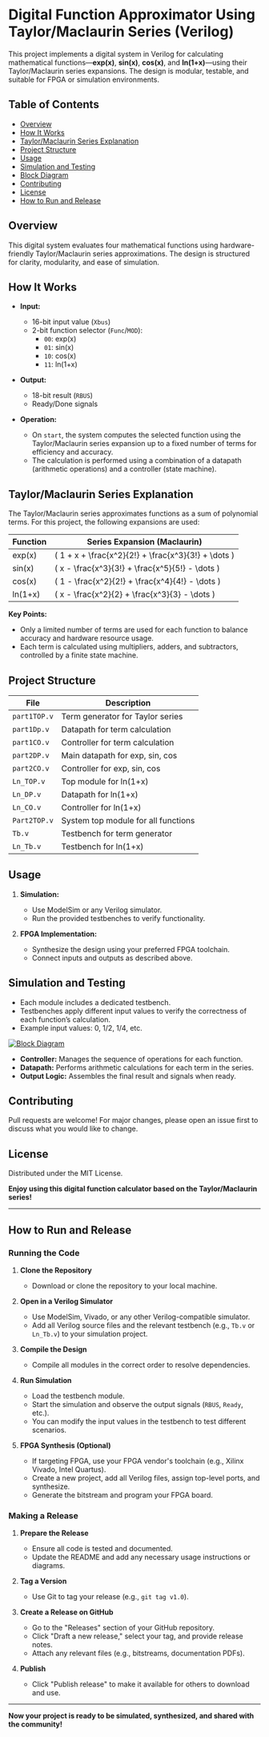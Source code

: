 
# Digital Function Approximator Using Taylor/Maclaurin Series (Verilog)

This project implements a digital system in Verilog for calculating mathematical functions—**exp(x)**, **sin(x)**, **cos(x)**, and **ln(1+x)**—using their Taylor/Maclaurin series expansions. The design is modular, testable, and suitable for FPGA or simulation environments.

## Table of Contents

- [Overview](#overview)
- [How It Works](#how-it-works)
- [Taylor/Maclaurin Series Explanation](#taylormaclaurin-series-explanation)
- [Project Structure](#project-structure)
- [Usage](#usage)
- [Simulation and Testing](#simulation-and-testing)
- [Block Diagram](#block-diagram)
- [Contributing](#contributing)
- [License](#license)
- [How to Run and Release](#how-to-run-and-release)

## Overview

This digital system evaluates four mathematical functions using hardware-friendly Taylor/Maclaurin series approximations. The design is structured for clarity, modularity, and ease of simulation.

## How It Works

- **Input:**  
  - 16-bit input value (`Xbus`)
  - 2-bit function selector (`Func`/`MOD`):  
    - `00`: exp(x)
    - `01`: sin(x)
    - `10`: cos(x)
    - `11`: ln(1+x)

- **Output:**  
  - 18-bit result (`RBUS`)
  - Ready/Done signals

- **Operation:**  
  - On `start`, the system computes the selected function using the Taylor/Maclaurin series expansion up to a fixed number of terms for efficiency and accuracy.
  - The calculation is performed using a combination of a datapath (arithmetic operations) and a controller (state machine).

## Taylor/Maclaurin Series Explanation

The Taylor/Maclaurin series approximates functions as a sum of polynomial terms. For this project, the following expansions are used:

| Function      | Series Expansion (Maclaurin)                                         |
|---------------|---------------------------------------------------------------------|
| exp(x)        | \( 1 + x + \frac{x^2}{2!} + \frac{x^3}{3!} + \dots \)               |
| sin(x)        | \( x - \frac{x^3}{3!} + \frac{x^5}{5!} - \dots \)                   |
| cos(x)        | \( 1 - \frac{x^2}{2!} + \frac{x^4}{4!} - \dots \)                   |
| ln(1+x)       | \( x - \frac{x^2}{2} + \frac{x^3}{3} - \dots \)                     |

**Key Points:**
- Only a limited number of terms are used for each function to balance accuracy and hardware resource usage.
- Each term is calculated using multipliers, adders, and subtractors, controlled by a finite state machine.

## Project Structure

| File            | Description                                      |
|-----------------|--------------------------------------------------|
| `part1TOP.v`    | Term generator for Taylor series                 |
| `part1Dp.v`     | Datapath for term calculation                    |
| `part1CO.v`     | Controller for term calculation                  |
| `part2DP.v`     | Main datapath for exp, sin, cos                  |
| `part2CO.v`     | Controller for exp, sin, cos                     |
| `Ln_TOP.v`      | Top module for ln(1+x)                           |
| `Ln_DP.v`       | Datapath for ln(1+x)                             |
| `Ln_CO.v`       | Controller for ln(1+x)                           |
| `Part2TOP.v`    | System top module for all functions              |
| `Tb.v`          | Testbench for term generator                     |
| `Ln_Tb.v`       | Testbench for ln(1+x)                            |

## Usage

1. **Simulation:**
   - Use ModelSim or any Verilog simulator.
   - Run the provided testbenches to verify functionality.

2. **FPGA Implementation:**
   - Synthesize the design using your preferred FPGA toolchain.
   - Connect inputs and outputs as described above.

## Simulation and Testing

- Each module includes a dedicated testbench.
- Testbenches apply different input values to verify the correctness of each function’s calculation.
- Example input values: 0, 1/2, 1/4, etc.

[![Block Diagram](https://github.com/nimanaqavi/Verilog-MathFunctions/blob/main/Verilog-MathFunctions/Images/Block%20Diagram.png?raw=true)](https://github.com/nimanaqavi/Verilog-MathFunctions/blob/main/Verilog-MathFunctions/Images/Block%20Diagram.png?raw=true)



- **Controller:** Manages the sequence of operations for each function.
- **Datapath:** Performs arithmetic calculations for each term in the series.
- **Output Logic:** Assembles the final result and signals when ready.

## Contributing

Pull requests are welcome! For major changes, please open an issue first to discuss what you would like to change.

## License

Distributed under the MIT License.

**Enjoy using this digital function calculator based on the Taylor/Maclaurin series!**

---

## How to Run and Release

### Running the Code

1. **Clone the Repository**
   - Download or clone the repository to your local machine.

2. **Open in a Verilog Simulator**
   - Use ModelSim, Vivado, or any other Verilog-compatible simulator.
   - Add all Verilog source files and the relevant testbench (e.g., `Tb.v` or `Ln_Tb.v`) to your simulation project.

3. **Compile the Design**
   - Compile all modules in the correct order to resolve dependencies.

4. **Run Simulation**
   - Load the testbench module.
   - Start the simulation and observe the output signals (`RBUS`, `Ready`, etc.).
   - You can modify the input values in the testbench to test different scenarios.

5. **FPGA Synthesis (Optional)**
   - If targeting FPGA, use your FPGA vendor's toolchain (e.g., Xilinx Vivado, Intel Quartus).
   - Create a new project, add all Verilog files, assign top-level ports, and synthesize.
   - Generate the bitstream and program your FPGA board.

### Making a Release

1. **Prepare the Release**
   - Ensure all code is tested and documented.
   - Update the README and add any necessary usage instructions or diagrams.

2. **Tag a Version**
   - Use Git to tag your release (e.g., `git tag v1.0`).

3. **Create a Release on GitHub**
   - Go to the "Releases" section of your GitHub repository.
   - Click "Draft a new release," select your tag, and provide release notes.
   - Attach any relevant files (e.g., bitstreams, documentation PDFs).

4. **Publish**
   - Click "Publish release" to make it available for others to download and use.

---

**Now your project is ready to be simulated, synthesized, and shared with the community!**

